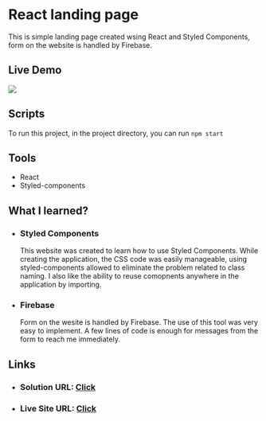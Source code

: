 # React landing page

This is simple landing page created wsing React and Styled Components, form on the website is handled by Firebase.

## Live Demo

![](./demo/demo.gif)

## Scripts

 To run this project, in the project directory, you can run `npm start`

## Tools

- React
- Styled-components

## What I learned?

- ### Styled Components
  This website was created to learn how to use Styled Components.
  While creating the application, the CSS code was easily manageable, using styled-components allowed to eliminate the problem related to class naming. I also like the ability to reuse comopnents anywhere in the application by importing.
- ### Firebase
  Form on the wesite is handled by Firebase. The use of this tool was very easy to implement. A few lines of code is enough for messages from the form to reach me immediately.

## Links

- ### Solution URL: [Click](https://github.com/KarolinaObcowska/react_landing_page)
- ### Live Site URL: [Click](https://vibrant-golick-986d09.netlify.app)
